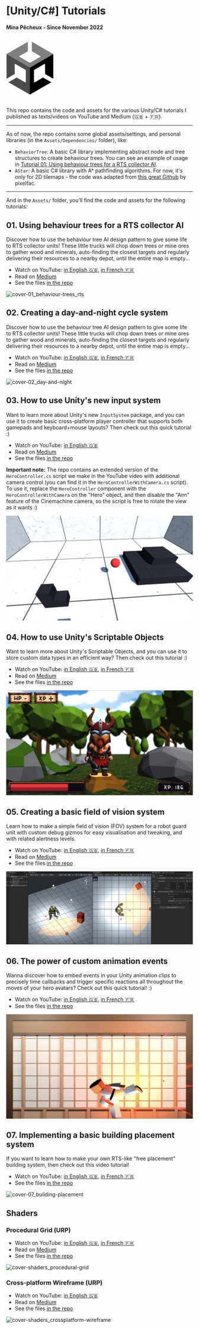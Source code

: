 # [Unity/C#] Tutorials

**Mina Pêcheux - Since November 2022**

<img style="width: 128px; margin: 1rem 0;" src="doc/unity-square.png" />

This repo contains the code and assets for the various Unity/C# tutorials I published as texts/videos on YouTube and Medium (🇬🇧 + 🇫🇷).

---

As of now, the repo contains some global assets/settings, and personal libraries (in the `Assets/Dependencies/` folder), like:

- `BehaviorTree`: A basic C# library implementing abstract node and tree structures to create behaviour trees. You can see an example of usage in [Tutorial 01: Using behaviour trees for a RTS collector AI](#tutorial-01_bts-rts).
- `AStar`: A basic C# library with A* pathfinding algorithms. For now, it's only for 2D tilemaps - the code was adapted from [this great Github](https://github.com/pixelfac/2D-Astar-Pathfinding-in-Unity) by pixelfac.

---

And in the `Assets/` folder, you'll find the code and assets for the following tutorials:

## 01. Using behaviour trees for a RTS collector AI [<div />](#tutorial-01_bts-rts)

Discover how to use the behaviour tree AI design pattern to give some life to RTS collector units! These little trucks will chop down trees or mine ores to gather wood and minerals, auto-finding the closest targets and regularly delivering their resources to a nearby depot, until the entire map is empty...

- Watch on YouTube: [in English 🇬🇧](https://www.youtube.com/watch?v=ySIzNaW0HUI), [in French 🇫🇷](https://www.youtube.com/watch?v=utbQapz6DoU)
- Read on [Medium](https://mina-pecheux.medium.com/using-behaviour-trees-for-a-rts-collector-ai-in-unity-c-dca24243ebce)
- See the files [in the repo](/Assets/01-BehaviourTreesRTS/)

![cover-01_behaviour-trees_rts](doc/01_behaviour-trees_rts.gif)

## 02. Creating a day-and-night cycle system [<div />](#tutorial-02_day-and-night)

Discover how to use the behaviour tree AI design pattern to give some life to RTS collector units! These little trucks will chop down trees or mine ores to gather wood and minerals, auto-finding the closest targets and regularly delivering their resources to a nearby depot, until the entire map is empty...

- Watch on YouTube: [in English 🇬🇧](https://www.youtube.com/watch?v=O997NxQGQ6A), [in French 🇫🇷](https://www.youtube.com/watch?v=CHV9xLaFf8w)
- Read on [Medium](https://mina-pecheux.medium.com/creating-a-basic-day-and-night-cycle-in-unity-c-dff942c1690d)
- See the files [in the repo](/Assets/02-DayAndNightCycle/)

![cover-02_day-and-night](doc/02_day-and-night.gif)

## 03. How to use Unity's new input system [<div />](#tutorial-03_new-input-system)

Want to learn more about Unity's new `InputSystem` package, and you can use it to create basic cross-platform player controller that supports both gamepads and keyboard+mouse layouts? Then check out this quick tutorial :)

- Watch on YouTube: [in English 🇬🇧](https://youtu.be/SyA4PPiXorI)
- Read on [Medium](https://medium.com/codex/why-you-should-use-unitys-new-input-system-268773863c4)
- See the files [in the repo](/Assets/03-NewInputSystem/)

**Important note:** The repo contains an extended version of the `HeroController.cs` script we make in the YouTube video with additional camera control (you can find it in the `HeroControllerWithCamera.cs` script). To use it, replace the `HeroController` component with the `HeroControllerWithCamera` on the "Hero" object, and then disable the "Aim" feature of the Cinemachine camera, so the script is free to rotate the view as it wants :)

![cover-03_new-input-system](doc/03_new-input-system.png)

## 04. How to use Unity's Scriptable Objects

Want to learn more about Unity's Scriptable Objects, and you can use it to store custom data types in an efficient way? Then check out this tutorial :)

- Watch on YouTube: [in English 🇬🇧](https://www.youtube.com/watch?v=ZnHxxADBAQ0), [in French 🇫🇷](https://www.youtube.com/watch?v=m5ePVtQq-zo)
- Read on [Medium](https://mina-pecheux.medium.com/discovering-the-power-of-unitys-scriptable-objects-53ae6e0acef4)
- See the files [in the repo](/Assets/04-ScriptableObjects/)

![cover-04_scriptable-objects](doc/04_scriptable-objects.jpg)

## 05. Creating a basic field of vision system

Learn how to make a simple field of vision (FOV) system for a robot guard unit with custom debug gizmos for easy visualisation and tweaking, and with related alertness levels.

- Watch on YouTube: [in English 🇬🇧](https://www.youtube.com/watch?v=2Q5n7KFsr3s), [in French 🇫🇷](https://www.youtube.com/watch?v=81Lz19C88C0)
- Read on [Medium](https://mina-pecheux.medium.com/creating-a-basic-field-of-vision-system-in-unity-c-718b58951cf6)
- See the files [in the repo](/Assets/05-GuardFOV/)

![cover-05_guard-fov](doc/05_guard-fov.png)

## 06. The power of custom animation events

Wanna discover how to embed events in your Unity animation clips to precisely time callbacks and trigger specific reactions all throughout the moves of your hero avatars? Check out this quick tutorial! :)

- Watch on YouTube: [in English 🇬🇧](https://www.youtube.com/watch?v=7xNI2hUoXWw), [in French 🇫🇷](https://www.youtube.com/watch?v=Mg6DsLlhddU)
- See the files [in the repo](/Assets/06-AnimationEvents/)

![cover-06_animation-events](doc/06_animation-events.png)

## 07. Implementing a basic building placement system

If you want to learn how to make your own RTS-like "free placement" building system, then check out this video tutorial!

- Watch on YouTube: [in English 🇬🇧](https://www.youtube.com/watch?v=OaQQ67N9hWc), [in French 🇫🇷](https://www.youtube.com/watch?v=I6TRatXjRYI)
- See the files [in the repo](/Assets/07-BuildingPlacement/)

![cover-07_building-placement](doc/07_building-placement.png)

## Shaders

### Procedural Grid (URP)

- Watch on YouTube: [in English 🇬🇧](https://www.youtube.com/watch?v=T0CYpOyCVIU), [in French 🇫🇷](https://www.youtube.com/watch?v=0iq6ZO7owNM)
- Read on [Medium](https://mina-pecheux.medium.com/creating-a-procedural-grid-shader-in-unity-6d0b727bf52d)
- See the files [in the repo](/Assets/00-Shaders/ProceduralGrid/)

![cover-shaders_procedural-grid](doc/shaders_procedural-grid.gif)

### Cross-platform Wireframe (URP)

- Watch on YouTube: [in English 🇬🇧](https://www.youtube.com/watch?v=xEmyl5_wYqk)
- Read on [Medium](https://mina-pecheux.medium.com/creating-a-cross-platform-wireframe-shader-in-unity-64045828d4e2)
- See the files [in the repo](/Assets/00-Shaders/CrossPlatformWireframe/)

![cover-shaders_crossplatform-wireframe](doc/shaders_crossplatform-wireframe.gif)
